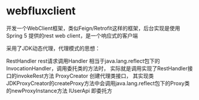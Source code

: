 # webfluxclient
开发一个WebClient框架，类似Feign/Retrofit这样的框架，后台实现是使用Spring 5 提供的rest web client，是一个响应式的客户端

采用了JDK动态代理，代理模式的思想：

RestHandler rest请求调用Handler 相当于java.lang.reflect包下的InvocationHandler，调用委托类的方法时， 实际就是调用实现了RestHandler接口的invokeRest方法
ProxyCreator 创建代理类接口， 其实现类JDKProxyCreator的createProxy方法中会调用java.lang.reflect包下的Proxy类的newProxyInstance方法
IUserApi 即委托方

